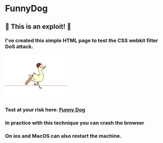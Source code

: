 # FunnyDog
<h2>👹 This is an exploit! 👹</h2>
<h3>I've created this simple HTML page to test the CSS webkit filter DoS attack.</h3>
<img src='https://github.com/misterolddog/FunnyDog/blob/main/gif_duck.gif' width=200px></img>
<h3>Test at your risk here: <a href="https://misterolddog.github.io/FunnyDog" target="_blank">Funny Dog</a></h3>
<h3>In practice with this technique you can crash the browser</h3>
<h3>On ios and MacOS can also restart the machine.</h3>
